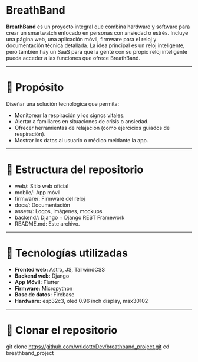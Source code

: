 # BreathBand

**BreathBand** es un proyecto integral que combina hardware y software para crear un smartwatch enfocado en personas con ansiedad o estrés. Incluye una página web, una aplicación móvil, firmware para el reloj y documentación técnica detallada.
La idea principal es un reloj inteligente, pero también hay un SaaS para que la gente con su propio reloj inteligente pueda acceder a las funciones que ofrece BreathBand.

-------------------------------------------------------------------------------------------------------------------------------------------------

# 🧠 Propósito

Diseñar una solución tecnológica que permita: 
- Monitorear la respiración y los signos vitales.
- Alertar a familiares en situaciones de crisis o ansiedad.
- Ofrecer herramientas de relajación (como ejercicios guiados de respiración).
- Mostrar los datos al usuario o médico meidante la app.

-------------------------------------------------------------------------------------------------------------------------------------------------

# 📁 Estructura del repositorio

- web/: Sitio web oficial
- mobile/: App móvil
- firmware/: Firmware del reloj
- docs/: Documentación
- assets/: Logos, imágenes, mockups
- backend/: Django + Django REST Framework
- README.md: Este archivo.

-------------------------------------------------------------------------------------------------------------------------------------------------

# 🔧 Tecnologías utilizadas

- **Fronted web:** Astro, JS, TailwindCSS
- **Backend web:** Django
- **App Móvil:** Flutter
- **Firmware:** Micropython
- **Base de datos:** Firebase 
- **Hardware:** esp32c3, oled 0.96 inch display, max30102

-------------------------------------------------------------------------------------------------------------------------------------------------

# 🚀 Clonar el repositorio

git clone https://github.com/wrldottoDev/breathband_project.git
cd breathband_project